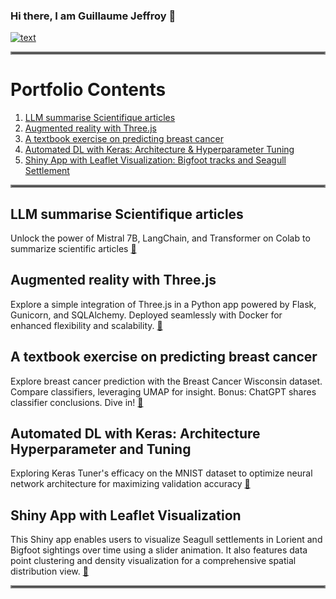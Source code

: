 ### Hi there, I am Guillaume Jeffroy 👋

[![text](https://img.shields.io/badge/LinkedIn-0077B5?style=for-the-badge&logo=linkedin&logoColor=white)](https://www.linkedin.com/in/guillaumejeffroy/)

<hr style="border:2px solid gray">

# Portfolio Contents
1. [LLM summarise Scientifique articles](#llm-summarise-scientifique-articles)
2. [Augmented reality with Three.js](#augmented-reality-with-threejs)
3. [A textbook exercise on predicting breast cancer](#a-textbook-exercise-on-predicting-breast-cancer)
4. [Automated DL with Keras: Architecture & Hyperparameter Tuning](#automated-dl-with-keras-architecture-hyperparameter-and-tuning)
5. [Shiny App with Leaflet Visualization: Bigfoot tracks and Seagull Settlement](#shiny-app-with-leaflet-visualization)

<hr style="border:2px solid gray">

## LLM summarise Scientifique articles
Unlock the power of Mistral 7B, LangChain, and Transformer on Colab to summarize scientific articles [🔗](https://github.com/Gjeffroy/Mistral7b_scientific_article)

## Augmented reality with Three.js
Explore a simple integration of Three.js in a Python app powered by Flask, Gunicorn, and SQLAlchemy. Deployed seamlessly with Docker for enhanced flexibility and scalability. [🔗](https://github.com/Gjeffroy/AR_with_threejs)

## A textbook exercise on predicting breast cancer
Explore breast cancer prediction with the Breast Cancer Wisconsin dataset. Compare classifiers, leveraging UMAP for insight. Bonus: ChatGPT shares classifier conclusions. Dive in! [🔗](https://github.com/Gjeffroy/breast_cancer_classification)

## Automated DL with Keras: Architecture Hyperparameter and Tuning
Exploring Keras Tuner's efficacy on the MNIST dataset to optimize neural network architecture for maximizing validation accuracy [🔗](https://github.com/Gjeffroy/hyperparam_autotuning_keras/tree/main)

## Shiny App with Leaflet Visualization
This Shiny app enables users to visualize Seagull settlements in Lorient and Bigfoot sightings over time using a slider animation. It also features data point clustering and density visualization for a comprehensive spatial distribution view. [🔗](https://github.com/Gjeffroy/leaflet_viewer_shiny/tree/main)

<hr style="border:2px solid gray">

<!--
**Gjeffroy/gjeffroy** is a ✨ _special_ ✨ repository because its `README.md` (this file) appears on your GitHub profile.

Here are some ideas to get you started:

- 🔭 I’m currently working on ...
- 🌱 I’m currently learning ...
- 👯 I’m looking to collaborate on ...
- 🤔 I’m looking for help with ...
- 💬 Ask me about ...
- 📫 How to reach me: ...
- 😄 Pronouns: ...
- ⚡ Fun fact: ...
-->
